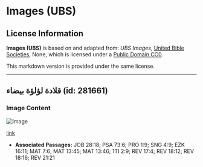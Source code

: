 # Images (UBS)

## License Information

**Images (UBS)** is based on and adapted from: _UBS Images_, [United Bible Societies](https://unitedbiblesocieties.org/), None, which is licensed under a [Public Domain CC0](https://creativecommons.org/public-domain/cc0/).

This markdown version is provided under the same license.



--------------------------------

## قلادة لؤلؤة بيضاء (id: 281661)

### Image Content

![Image](https://cdn.aquifer.bible/aquifer-content/resources/Media/WEB-0910_white_pearl_necklace.jpg)

[link](https://cdn.aquifer.bible/aquifer-content/resources/Media/WEB-0910_white_pearl_necklace.jpg)

* **Associated Passages:** JOB 28:18; PSA 73:6; PRO 1:9; SNG 4:9; EZK 16:11; MAT 7:6; MAT 13:45; MAT 13:46; 1TI 2:9; REV 17:4; REV 18:12; REV 18:16; REV 21:21

